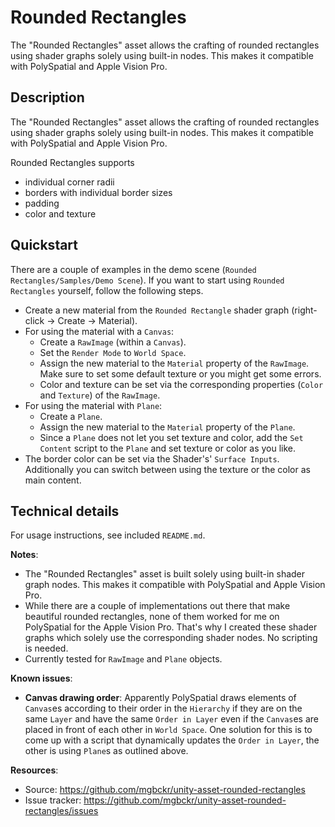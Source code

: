 # Rounded Rectangles

The "Rounded Rectangles" asset allows the crafting of rounded rectangles using shader graphs solely using built-in nodes. This makes it compatible with PolySpatial and Apple Vision Pro.

## Description

The "Rounded Rectangles" asset allows the crafting of rounded rectangles using shader graphs solely using built-in nodes. This makes it compatible with PolySpatial and Apple Vision Pro.

Rounded Rectangles supports

- individual corner radii
- borders with individual border sizes
- padding
- color and texture

## Quickstart

There are a couple of examples in the demo scene (`Rounded Rectangles/Samples/Demo Scene`). If you want to start using `Rounded Rectangles` yourself, follow the following steps.

- Create a new material from the `Rounded Rectangle` shader graph (right-click -> Create -> Material).
- For using the material with a `Canvas`:
    - Create a `RawImage` (within a `Canvas`).
    - Set the `Render Mode` to `World Space`.
    - Assign the new material to the `Material` property of the `RawImage`. Make sure to set some default texture or you might get some errors.
    - Color and texture can be set via the corresponding properties (`Color` and `Texture`) of the `RawImage`.
- For using the material with `Plane`:
    - Create a `Plane`.
    - Assign the new material to the `Material` property of the `Plane`.
    - Since a `Plane` does not let you set texture and color, add the `Set Content` script to the `Plane` and set texture or color as you like.
- The border color can be set via the Shader's' `Surface Inputs`. Additionally you can switch between using the texture or the color as main content.

## Technical details

For usage instructions, see included `README.md`.

**Notes**:

- The "Rounded Rectangles" asset is built solely using built-in shader graph nodes. This makes it compatible with PolySpatial and Apple Vision Pro.
- While there are a couple of implementations out there that make beautiful rounded rectangles, none of them worked for me on PolySpatial for the Apple Vision Pro. That's why I created these shader graphs which solely use the corresponding shader nodes. No scripting is needed.
- Currently tested for `RawImage` and `Plane` objects.

**Known issues**:

- **Canvas drawing order**: Apparently PolySpatial draws elements of `Canvas`es according to their order in the `Hierarchy` if they are on the same `Layer` and have the same `Order in Layer` even if the `Canvas`es are placed in front of each other in `World Space`. One solution for this is to come up with a script that dynamically updates the `Order in Layer`, the other is using `Plane`s as outlined above.

**Resources**:

- Source: https://github.com/mgbckr/unity-asset-rounded-rectangles
- Issue tracker: https://github.com/mgbckr/unity-asset-rounded-rectangles/issues
